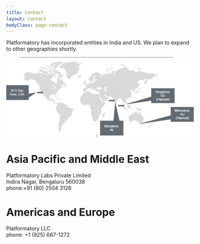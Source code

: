 ```yaml
---
title: Contact
layout: contact
bodyClass: page-contact
---
```


Platformatory has incorporated entities in India and US. We plan to expand to other geographies shortly.

<img src=".\images\locations.png">


# Asia Pacific and Middle East

Platformatory Labs Private Limited <br>
Indira Nagar, Bengaluru 560038 <br>
phone:+91 (80) 2504 3126

# Americas and Europe

Platformatory LLC <br>
phone: +1 (925) 667-1272

